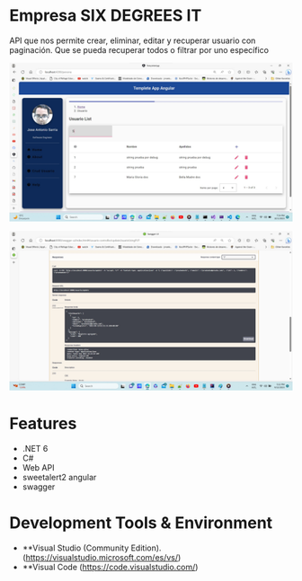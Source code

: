 # Empresa SIX DEGREES IT
API que nos permite crear, eliminar, editar y recuperar usuario con
paginación. Que se pueda recuperar todos o filtrar por uno específico



![userrolemembership1](https://github.com/choquidownn25/six-degrees-it/blob/main/Imagen/Filtro.jpg)

![userrolemembership7](https://github.com/choquidownn25/claro/blob/main/Backend/templete-hexagonal-main/img/UpdateDos.jpg)

# Features

- .NET 6
- C#
- Web API 
- sweetalert2 angular
- swagger


# Development Tools & Environment

- **Visual Studio (Community Edition). (https://visualstudio.microsoft.com/es/vs/)
- **Visual Code (https://code.visualstudio.com/)